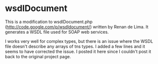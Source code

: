 wsdlDocument
============

This is a modification to wsdlDocument.php (http://code.google.com/p/wsdldocument/) written by Renan de Lima. 
It generates a WSDL file used for SOAP web services.

I works very well for complex types, but there is an issue where the WSDL file doesn't describe any arrays of tns types.
I added a few lines and it seems to have corrected the issue. I posted it here since I couldn't post it back to the 
original project page.